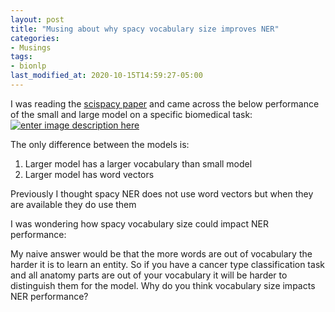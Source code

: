 ```yaml
---
layout: post
title: "Musing about why spacy vocabulary size improves NER"
categories:
- Musings
tags:
- bionlp
last_modified_at: 2020-10-15T14:59:27-05:00
---
```




I was reading the [scispacy paper](https://arxiv.org/pdf/1902.07669.pdf) and came across the below performance of the small and large model on a specific biomedical task:
[![enter image description here][1]][1]

The only difference between the models is:
1. Larger model has a larger vocabulary than small model
2. Larger model has word vectors

Previously I thought spacy NER does not use word vectors but when they are available they do use them

I was wondering how spacy vocabulary size could impact NER performance:

My naive answer would be that the more words are out of vocabulary the harder it is to learn an entity. So if you have a cancer type classification task and all anatomy parts are out of your vocabulary it will be harder to distinguish them for the model. Why do you think vocabulary size impacts NER performance?


[1]: https://i.stack.imgur.com/mMqsU.png
